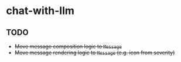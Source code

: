 # chat-with-llm

## TODO
* ~~Move message composition logic to `Message`~~
* ~~Move message rendering logic to `Message` (e.g. icon from severity)~~